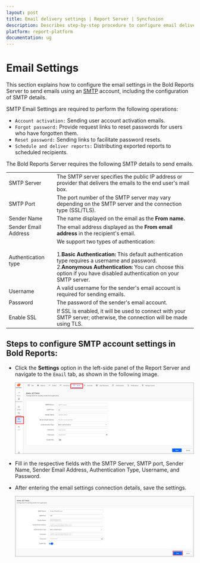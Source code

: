```yaml
---
layout: post
title: Email delivery settings | Report Server | Syncfusion
description: Describes step-by-step procedure to configure email delivery settings to send emails from the Bold Reports On-Premise using SMTP.
platform: report-platform
documentation: ug
---
```


# Email Settings

This section explains how to configure the email settings in the Bold Reports Server to send emails using an [SMTP](https://en.wikipedia.org/wiki/Simple_Mail_Transfer_Protocol) account, including the configuration of SMTP details.

SMTP Email Settings are required to perform the following operations:

* `Account activation:` Sending user account activation emails.
* `Forgot password:` Provide request links to reset passwords for users who have forgotten them.
* `Reset password:` Sending links to facilitate password resets.
* `Schedule and deliver reports:` Distributing exported reports to scheduled recipients.

The Bold Reports Server requires the following SMTP details to send emails.

<table>
 <tr>
 <td> SMTP Server </td>
 <td> The SMTP server specifies the public IP address or provider that delivers the emails to the end user's mail box. </td>
 </tr>
 <tr>
 <td> SMTP Port </td>
 <td> The port number of the SMTP server may vary depending on the SMTP server and the connection type (SSL/TLS).</td>
 </tr>
 <td> Sender Name </td>
 <td> The name displayed on the email as the <b>From name.</b> </td>
 </tr>
 <tr>
 <td> Sender Email Address </td>
 <td> The email address displayed as the <b>From email address</b> in the recipient's email. </td>
 </tr>
  <tr>
 <td> Authentication type </td>
 <td> We support two types of authentication:</br></br> 1.<b>Basic Authentication:</b> This default authentication type requires a username and password.</br>2.<b>Anonymous Authentication:</b> You can choose this option if you have disabled authentication on your SMTP server. </td>
 </tr>
  <tr>
 <td> Username </td>
 <td> A valid username for the sender's email account is required for sending emails.</td>
 </tr>
   <tr>
 <td> Password </td>
 <td> The password of the sender's email account.</td>
 </tr>
   <tr>
 <td> Enable SSL </td>
 <td> If SSL is enabled, it will be used to connect with your SMTP server; otherwise, the connection will be made using TLS.</td>
 </tr>
 </table>

## Steps to configure SMTP account settings in Bold Reports:

* Click the **Settings** option in the left-side panel of the Report Server and navigate to the `Email` tab, as shown in the following image.

    ![Email settings page](/static/assets/on-premise/images/settings/email-settings.png)

* Fill in the respective fields with the SMTP Server, SMTP port, Sender Name, Sender Email Address, Authentication Type, Username, and Password.

* After entering the email settings connection details, save the settings.

    ![Email settings page](/static/assets/on-premise/images/settings/email-settings2.png)